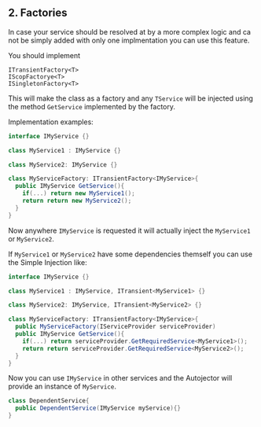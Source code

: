 
## 2. Factories

In case your service should be resolved at by a more complex logic and ca not be simply added with only one implmentation you can use this feature.

You should implement 
```
ITransientFactory<T>
IScopFactorye<T>
ISingletonFactory<T>
```
This will make the class as a factory and any `TService` will be injected using the method `GetService` implemented by the factory.

Implementation examples:
```c#
interface IMyService {}

class MyService1 : IMyService {}

class MyService2: IMyService {}

class MyServiceFactory: ITransientFactory<IMyService>{
  public IMyService GetService(){
    if(...) return new MyService1();
    return return new MyService2();
  }
}
```
Now anywhere `IMyService` is requested it will actually inject the `MyService1` or `MyService2`.

If `MyService1` or `MyService2` have some dependencies themself you can use the Simple Injection like: 
```c#
interface IMyService {}

class MyService1 : IMyService, ITransient<MyService1> {}

class MyService2: IMyService, ITransient<MyService2> {}

class MyServiceFactory: ITransientFactory<IMyService>{
  public MyServiceFactory(IServiceProvider serviceProvider)
  public IMyService GetService(){
    if(...) return serviceProvider.GetRequiredService<MyService1>();
    return return serviceProvider.GetRequiredService<MyService2>();
  }
}
```
Now you can use `IMyService` in other services and the Autojector will provide an instance of `MyService`.

```c#
class DependentService{
  public DependentService(IMyService myService){}
}
```

